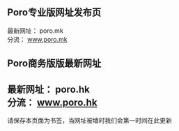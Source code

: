   Poro专业版网址发布页
  -----------------------
  最新网址： poro.mk<br>
  分流： www.poro.mk
  
  
  Poro商务版版最新网址
  -----------------------
  最新网址： poro.hk<br>
  分流： www.poro.hk
---------------------
请保存本页面为书签，当网址被墙时我们会第一时间在此更新
